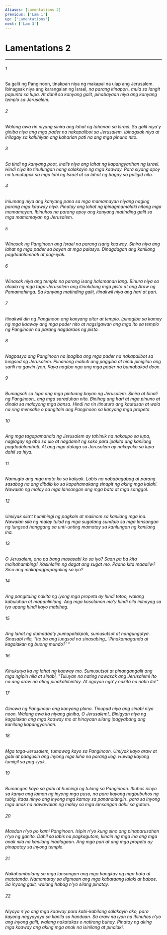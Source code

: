 ```yaml
---
Aliases: [Lamentations 2]
previous: ['Lam 1']
up: ['Lamentations']
next: ['Lam 3']
---
```

# Lamentations 2

***






















###### 1 










Sa galit ng Panginoon, tinakpan niya ng makapal na ulap ang Jerusalem. Ibinagsak niya ang karangalan ng Israel, <i class="trans-change">na parang itinapon_ mula sa langit papunta sa lupa. At dahil sa kanyang galit, pinabayaan niya ang kanyang templo sa Jerusalem. 





















###### 2 










Walang awa rin niyang sinira ang lahat ng tahanan sa Israel. Sa galit niyaʼy giniba niya ang mga pader na nakapalibot sa Jerusalem. Ibinagsak niya at inilagay sa kahihiyan ang kaharian pati na ang mga pinuno nito. 





















###### 3 










Sa tindi ng kanyang poot, inalis niya ang lahat ng kapangyarihan ng Israel. Hindi niya ito tinulungan nang salakayin ng mga kaaway. Para siyang apoy na tumutupok sa mga lahi ng Israel at sa lahat ng bagay sa paligid nito. 





















###### 4 










Iniumang niya ang kanyang pana sa mga mamamayan niyang naging parang mga kaaway niya. Pinatay ang lahat ng ipinagmamalaki nitong mga mamamayan. Ibinuhos na parang apoy ang kanyang matinding galit sa mga mamamayan ng Jerusalem. 





















###### 5 










Winasak ng Panginoon ang Israel na parang isang kaaway. Sinira niya ang lahat ng mga pader sa bayan at mga palasyo. Dinagdagan ang kanilang pagdadalamhati at pag-iyak. 





















###### 6 










Winasak niya ang templo na parang isang halamanan lang. Binura niya sa alaala ng mga taga-Jerusalem ang itinakdang mga pista at ang Araw ng Pamamahinga. Sa kanyang matinding galit, itinakwil niya ang hari at pari. 





















###### 7 










Itinakwil din ng Panginoon ang kanyang altar at templo. Ipinagiba sa kamay ng mga kaaway ang mga pader nito at nagsigawan ang mga ito sa templo ng Panginoon na parang nagdaraos ng pista. 





















###### 8 










Nagpasya ang Panginoon na ipagiba ang mga pader na nakapalibot sa lungsod ng Jerusalem. Plinanong mabuti ang paggiba at hindi pinigilan ang sarili na gawin iyon. Kaya nagiba nga ang mga pader na bumabakod doon. 





















###### 9 










Bumagsak sa lupa ang mga pintuang bayan ng Jerusalem. Sinira at binali ng <i class="trans-change">Panginoon_ ang mga saraduhan nito. Binihag ang hari at mga pinuno at dinala sa malayong mga bansa. Hindi na rin itinuturo ang kautusan at wala na ring mensahe o pangitain ang Panginoon sa kanyang mga propeta. 





















###### 10 










Ang mga tagapamahala ng Jerusalem ay tahimik na nakaupo sa lupa, naglagay ng abo sa ulo at nagdamit ng sako para ipakita ang kanilang pagdadalamhati. At ang mga dalaga sa Jerusalem ay nakayuko sa lupa dahil sa hiya. 





















###### 11 










Namugto ang mga mata ko sa kaiiyak. Labis na nababagabag at parang sasabog na ang dibdib ko sa kapahamakang sinapit ng aking mga kalahi. Nawalan ng malay sa mga lansangan ang mga bata at mga sanggol. 





















###### 12 










Umiiyak silaʼt humihingi ng pagkain at maiinom sa kanilang mga ina. Nawalan sila ng malay tulad ng mga sugatang sundalo sa mga lansangan ng lungsod hanggang sa unti-unting mamatay sa kanlungan ng kanilang ina. 





















###### 13 










O Jerusalem, ano pa bang masasabi ko sa iyo? Saan pa ba kita maihahambing? Kasinlalim ng dagat ang sugat mo. Paano kita maaaliw? Sino ang makapagpapagaling sa iyo? 





















###### 14 










Ang pangitaing nakita ng iyong mga propeta ay hindi totoo, walang kabuluhan at mapanlinlang. Ang mga kasalanan moʼy hindi nila inihayag sa iyo upang hindi kayo mabihag. 





















###### 15 










Ang lahat ng dumadaaʼy pumapalakpak, sumusutsot at nangungutya. Sinasabi nila, "Ito ba ang lungsod na <i class="trans-change">sinasabing_ 'Pinakamaganda at kagalakan ng buong mundo?' " 





















###### 16 










Kinukutya ka ng lahat ng kaaway mo. Sumusutsot at pinangangalit ang mga ngipin nila at sinabi, "Tuluyan na nating nawasak ang Jerusalem! Ito na ang araw na ating pinakahihintay. At ngayon ngaʼy nakita na natin ito!" 





















###### 17 










Ginawa ng Panginoon ang kanyang plano. Tinupad niya ang sinabi niya noon. Walang awa ka niyang giniba, <i class="trans-change">O Jerusalem!_ Binigyan niya ng kagalakan ang mga kaaway mo at hinayaan silang ipagyabang ang kanilang kapangyarihan. 





















###### 18 










Mga taga-Jerusalem, tumawag kayo sa Panginoon. Umiyak kayo araw at gabi at paagusin ang inyong mga luha na parang ilog. Huwag kayong tumigil sa pag-iyak. 





















###### 19 










Bumangon kayo sa gabi at humingi ng tulong sa Panginoon. Ibuhos ninyo sa kanya ang laman ng inyong mga puso, na para kayong nagbubuhos ng tubig. Itaas ninyo ang inyong mga kamay <i class="trans-change">sa pananalangin_ para sa inyong mga anak na nawawalan ng malay sa mga lansangan dahil sa gutom. 





















###### 20 










Masdan nʼyo po kami Panginoon. Isipin nʼyo kung sino ang pinaparusahan nʼyo ng ganito. Dahil sa labis na pagkagutom, kinain ng mga ina ang mga anak nila na kanilang inaalagaan. Ang mga pari at ang mga propeta ay pinapatay sa inyong templo. 





















###### 21 










Nakahambalang sa mga lansangan ang mga bangkay ng mga bata at matatanda. Namamatay sa digmaan ang mga kabataang lalaki at babae. Sa inyong galit, walang habag nʼyo silang pinatay. 





















###### 22 










Niyaya nʼyo ang mga kaaway para kabi-kabilang salakayin ako, para kayong nagyayaya sa kanila sa handaan. Sa araw na iyon na ibinuhos nʼyo ang inyong galit, walang nakatakas o natirang buhay. Pinatay ng aking mga kaaway ang aking mga anak na isinilang at pinalaki.
